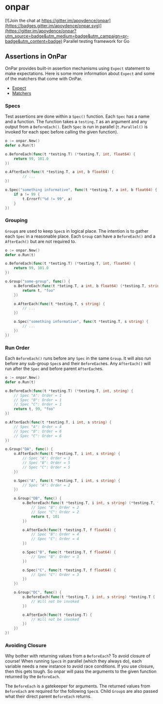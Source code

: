 # onpar

[![Join the chat at https://gitter.im/apoydence/onpar](https://badges.gitter.im/apoydence/onpar.svg)](https://gitter.im/apoydence/onpar?utm_source=badge&utm_medium=badge&utm_campaign=pr-badge&utm_content=badge)
Parallel testing framework for Go

## Assertions in OnPar
OnPar provides built-in assertion mechanisms using `Expect` statement to make expectations. Here is some more information about `Expect` and some of the matchers that come with OnPar.

- [Expect](expect/README.md)
- [Matchers](matchers/README.md)

### Specs
Test assertions are done within a `Spec()` function. Each `Spec` has a name and a function. The function takes a `testing.T` as an argument and any output from a `BeforeEach()`. Each `Spec` is run in parallel (`t.Parallel()` is invoked for each spec before calling the given function).

```go
o := onpar.New()
defer o.Run(t)

o.BeforeEach(func(t *testing.T) (*testing.T, int, float64) {
    return 99, 101.0
})

o.AfterEach(func(t *testing.T, a int, b float64) {
        // ...
})

o.Spec("something informative", func(t *testing.T, a int, b float64) {
    if a != 99 {
        t.Errorf("%d != 99", a)
    }
})
```

### Grouping
`Group`s are used to keep `Spec`s in logical place. The intention is to gather each `Spec` in a reasonable place. Each `Group` can have a `BeforeEach()` and a `AfterEach()` but are not required to.


```go
o := onpar.New()
defer o.Run(t)

o.BeforeEach(func(t *testing.T) (*testing.T, int, float64) {
    return 99, 101.0
})

o.Group("some-group", func() {
    o.BeforeEach(func(t *teting.T, a int, b float64) (*testing.T, string) {
        return t, "foo"
    })

    o.AfterEach(func(t *testing.T, s string) {
        // ...
    })

    o.Spec("something informative", func(t *testing.T, s string) {
        // ...
    })
})
```

### Run Order
Each `BeforeEach()` runs before any `Spec` in the same `Group`. It will also run before any sub-group `Spec`s and their `BeforeEach`es. Any `AfterEach()` will run after the `Spec` and before parent `AfterEach`es.

``` go
o := onpar.New()
defer o.Run(t)

o.BeforeEach(func(t *testing.T) (*testing.T, int, string) {
    // Spec "A": Order = 1
    // Spec "B": Order = 1
    // Spec "C": Order = 1
    return t, 99, "foo"
})

o.AfterEach(func(t *testing.T, i int, s string) {
    // Spec "A": Order = 4
    // Spec "B": Order = 6
    // Spec "C": Order = 6
})

o.Group("DA", func() {
    o.AfterEach(func(t *testing.T, i int, s string) {
        // Spec "A": Order = 3
        // Spec "B": Order = 5
        // Spec "C": Order = 5
    })

    o.Spec("A", func(t *testing.T, i int, s string) {
        // Spec "A": Order = 2
    })

    o.Group("DB", func() {
        o.BeforeEach(func(t *testing.T, i int, s string) (*testing.T, float64) {
            // Spec "B": Order = 2
            // Spec "C": Order = 2
            return t, 101
        })

        o.AfterEach(func(t *testing.T, f float64) {
            // Spec "B": Order = 4
            // Spec "C": Order = 4
        })

        o.Spec("B", func(t *testing.T, f float64) {
            // Spec "B": Order = 3
        })

        o.Spec("C", func(t *testing.T, f float64) {
            // Spec "C": Order = 3
        })
    })

    o.Group("DC", func() {
        o.BeforeEach(func(t *testing.T, i int, s string) *testing.T {
            // Will not be invoked
        })

        o.AfterEach(func(t *testing.T) {
            // Will not be invoked
        })
    })
})

```

### Avoiding Closure
Why bother with returning values from a `BeforeEach`? To avoid closure of course! When running `Spec`s in parallel (which they always do), each variable needs a new instance to avoid race conditions. If you use closure, then this gets tough. So onpar will pass the arguments to the given function returned by the `BeforeEach`. 

The `BeforeEach` is a gatekeeper for arguments. The returned values from `BeforeEach` are required for the following `Spec`s. Child `Group`s are also passed what their direct parent `BeforeEach` returns.
